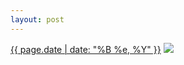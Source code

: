 ```yaml
---
layout: post
---
```


<p>
  <time><a href="/443">{{ page.date | date: "%B %e, %Y" }}</a></time>
  <a href="/443"><img src="{{ site.assets_url }}/443-640.jpg" srcset="{{ site.assets_url }}/443-1280.jpg 1280w, {{ site.assets_url }}/443-960.jpg 960w, {{ site.assets_url }}/443-640.jpg 640w, {{ site.assets_url }}/443-320.jpg 320w" sizes="(min-width: 700px) 50vw, calc(100vw - 2rem)" /></a>
</p>
